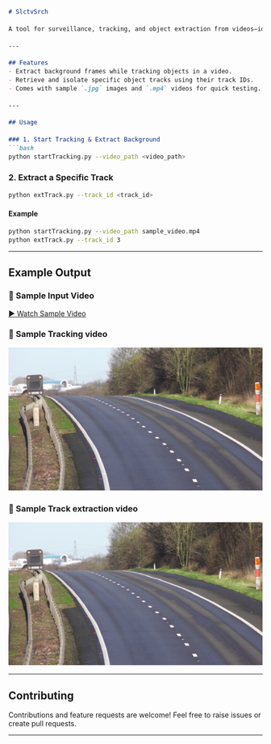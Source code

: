 ````markdown
# SlctvSrch

A tool for surveillance, tracking, and object extraction from videos—ideal for background extraction and selective track retrieval.

---

## Features
- Extract background frames while tracking objects in a video.
- Retrieve and isolate specific object tracks using their track IDs.
- Comes with sample `.jpg` images and `.mp4` videos for quick testing.

---

## Usage

### 1. Start Tracking & Extract Background  
```bash
python startTracking.py --video_path <video_path>
````

### 2. Extract a Specific Track

```bash
python extTrack.py --track_id <track_id>
```

#### Example

```bash
python startTracking.py --video_path sample_video.mp4
python extTrack.py --track_id 3
```

---

## Example Output

### 🎥 Sample Input Video

[▶ Watch Sample Video](sample_video.mp4)

### 📸 Sample Tracking video

[![Watch the video](https://github.com/BhavyaBhola/SlctvSrch/blob/main/background.jpg)](https://github.com/user-attachments/assets/49ce013b-471c-41c7-919a-1753b53755e5)

### 📸 Sample Track extraction video

[![Watch the video](https://github.com/BhavyaBhola/SlctvSrch/blob/main/background.jpg)](https://github.com/user-attachments/assets/af9fc541-60af-4880-9306-39f57ffed556)

---



## Contributing

Contributions and feature requests are welcome! Feel free to raise issues or create pull requests.

---

